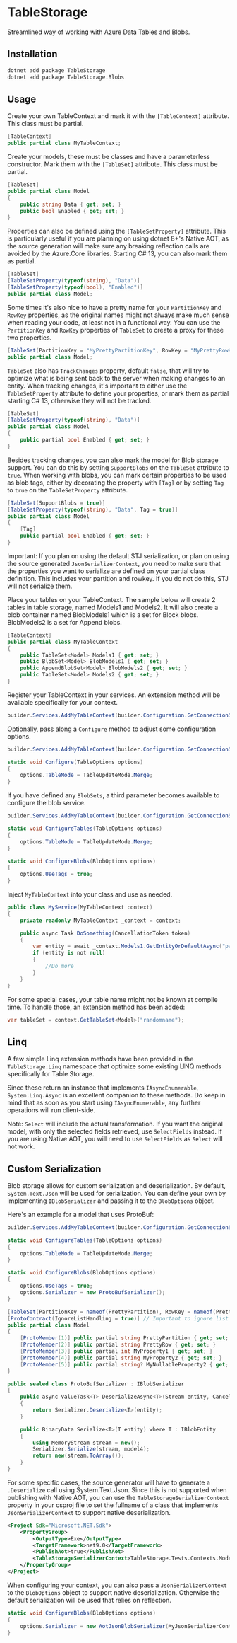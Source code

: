 ﻿# TableStorage
Streamlined way of working with Azure Data Tables and Blobs.

## Installation

```bash
dotnet add package TableStorage
dotnet add package TableStorage.Blobs
```

## Usage

Create your own TableContext and mark it with the `[TableContext]` attribute. This class must be partial.

```csharp
[TableContext]
public partial class MyTableContext;
```

Create your models, these must be classes and have a parameterless constructor. Mark them with the `[TableSet]` attribute. This class must be partial.

```csharp
[TableSet]
public partial class Model
{
    public string Data { get; set; }
    public bool Enabled { get; set; }
}
```

Properties can also be defined using the `[TableSetProperty]` attribute. 
This is particularly useful if you are planning on using dotnet 8+'s Native AOT, as the source generation will make sure any breaking reflection calls are avoided by the Azure.Core libraries.
Starting C# 13, you can also mark them as partial.

```csharp
[TableSet]
[TableSetProperty(typeof(string), "Data")]
[TableSetProperty(typeof(bool), "Enabled")]
public partial class Model;
```

Some times it's also nice to have a pretty name for your `PartitionKey` and `RowKey` properties, as the original names might not always make much sense when reading your code, at least not in a functional way.
You can use the `PartitionKey` and `RowKey` properties of `TableSet` to create a proxy for these two properties.

```csharp
[TableSet(PartitionKey = "MyPrettyPartitionKey", RowKey = "MyPrettyRowKey")]
public partial class Model;
```

`TableSet` also has `TrackChanges` property, default `false`, that will try to optimize what is being sent back to the server when making changes to an entity.
When tracking changes, it's important to either use the `TableSetProperty` attribute to define your properties, or mark them as partial starting C# 13, otherwise they will not be tracked.

```csharp
[TableSet]
[TableSetProperty(typeof(string), "Data")]
public partial class Model
{
    public partial bool Enabled { get; set; }
}
```

Besides tracking changes, you can also mark the model for Blob storage support. You can do this by setting `SupportBlobs` on the `TableSet` attribute to `true`.
When working with blobs, you can mark certain properties to be used as blob tags, either by decorating the property with `[Tag]` or by setting `Tag` to `true` on the `TableSetProperty` attribute.

```csharp
[TableSet(SupportBlobs = true)]
[TableSetProperty(typeof(string), "Data", Tag = true)]
public partial class Model
{
    [Tag]
    public partial bool Enabled { get; set; }
}
```

Important: If you plan on using the default STJ serialization, or plan on using the source generated `JsonSerializerContext`, you need to make sure that the properties you want to serialize are defined on your partial class definition. This includes your partition and rowkey. If you do not do this, STJ will not serialize them.

Place your tables on your TableContext. The sample below will create 2 tables in table storage, named Models1 and Models2. It will also create a blob container named BlobModels1 which is a set for Block blobs. BlobModels2 is a set for Append blobs.

```csharp
[TableContext]
public partial class MyTableContext
{
    public TableSet<Model> Models1 { get; set; }
    public BlobSet<Model> BlobModels1 { get; set; }
    public AppendBlobSet<Model> BlobModels2 { get; set; }
    public TableSet<Model> Models2 { get; set; }
}
```

Register your TableContext in your services. An extension method will be available specifically for your context.

```csharp
builder.Services.AddMyTableContext(builder.Configuration.GetConnectionString("MyConnectionString"));
```

Optionally, pass along a `Configure` method to adjust some configuration options.

```csharp
builder.Services.AddMyTableContext(builder.Configuration.GetConnectionString("MyConnectionString"), Configure);

static void Configure(TableOptions options)
{
    options.TableMode = TableUpdateMode.Merge;
}
```

If you have defined any `BlobSets`, a third parameter becomes available to configure the blob service.

```csharp
builder.Services.AddMyTableContext(builder.Configuration.GetConnectionString("MyConnectionString"), ConfigureTables, ConfigureBlobs);

static void ConfigureTables(TableOptions options)
{
    options.TableMode = TableUpdateMode.Merge;
}

static void ConfigureBlobs(BlobOptions options)
{
    options.UseTags = true;
}
```

Inject `MyTableContext` into your class and use as needed.

```csharp
public class MyService(MyTableContext context)
{
    private readonly MyTableContext _context = context;

    public async Task DoSomething(CancellationToken token)
    {
        var entity = await _context.Models1.GetEntityOrDefaultAsync("partitionKey", "rowKey", token);
        if (entity is not null)
        {
            //Do more
        }
    }
}
```

For some special cases, your table name might not be known at compile time. To handle those, an extension method has been added:

```csharp
var tableSet = context.GetTableSet<Model>("randomname");
```

## Linq

A few simple Linq extension methods have been provided in the `TableStorage.Linq` namespace that optimize some existing LINQ methods specifically for Table Storage.

Since these return an instance that implements `IAsyncEnumerable`, `System.Linq.Async` is an excellent companion to these methods. Do keep in mind that as soon as you start using `IAsyncEnumerable`, any further operations will run client-side.


Note: `Select` will include the actual transformation. If you want the original model, with only the selected fields retrieved, use `SelectFields` instead.
If you are using Native AOT, you will need to use `SelectFields` as `Select` will not work.


## Custom Serialization

Blob storage allows for custom serialization and deserialization. By default, `System.Text.Json` will be used for serialization. 
You can define your own by implementing `IBlobSerializer` and passing it to the `BlobOptions` object.

Here's an example for a model that uses ProtoBuf:
```csharp
builder.Services.AddMyTableContext(builder.Configuration.GetConnectionString("MyConnectionString"), ConfigureTables, ConfigureBlobs);

static void ConfigureTables(TableOptions options)
{
    options.TableMode = TableUpdateMode.Merge;
}

static void ConfigureBlobs(BlobOptions options)
{
    options.UseTags = true;
    options.Serializer = new ProtoBufSerializer();
}

[TableSet(PartitionKey = nameof(PrettyPartition), RowKey = nameof(PrettyRow), SupportBlobs = true)]
[ProtoContract(IgnoreListHandling = true)] // Important to ignore list handling because we are generating an IDictionary implementation that is not supported by protobuf
public partial class Model
{
    [ProtoMember(1)] public partial string PrettyPartition { get; set; } // We can partial the PK and RowKey to enable custom serialization attributes
    [ProtoMember(2)] public partial string PrettyRow { get; set; }
    [ProtoMember(3)] public partial int MyProperty1 { get; set; }
    [ProtoMember(4)] public partial string MyProperty2 { get; set; }
    [ProtoMember(5)] public partial string? MyNullableProperty2 { get; set; }
}

public sealed class ProtoBufSerializer : IBlobSerializer
{
    public async ValueTask<T> DeserializeAsync<T>(Stream entity, CancellationToken cancellationToken) where T : IBlobEntity
    {
        return Serializer.Deserialize<T>(entity);
    }

    public BinaryData Serialize<T>(T entity) where T : IBlobEntity
    {
        using MemoryStream stream = new();
        Serializer.Serialize(stream, model4);
        return new(stream.ToArray());
    }
}
```

For some specific cases, the source generator will have to generate a `.Deserialize` call using System.Text.Json.
Since this is not supported when publishing with Native AOT, you can use the `TableStorageSerializerContext` property in your csproj file to set the fullname of a class that implements `JsonSerializerContext` to support native deserialization.

```xml
<Project Sdk="Microsoft.NET.Sdk">
	<PropertyGroup>
		<OutputType>Exe</OutputType>
		<TargetFramework>net9.0</TargetFramework>
		<PublishAot>true</PublishAot>
		<TableStorageSerializerContext>TableStorage.Tests.Contexts.ModelSerializationContext</TableStorageSerializerContext>
	</PropertyGroup>
</Project>
```

When configuring your context, you can also pass a `JsonSerializerContext` to the `BlobOptions` object to support native deserialization. Otherwise the default serialization will be used that relies on reflection.

```csharp
static void ConfigureBlobs(BlobOptions options)
{
    options.Serializer = new AotJsonBlobSerializer(MyJsonSerializerContext.Default);
}
```